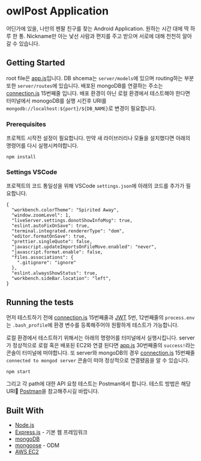 # owlPost Application

어딘가에 있을, 나만의 펜팔 친구를 찾는 Android Application. 원하는 시간 대에 딱 하루 한 통. Nickname만 아는 낯선 사람과 편지를 주고 받으며 서로에 대해 천천히 알아 갈 수 있습니다.

## Getting Started

root file은 [app.js](server/app.js)입니다.
DB shcema는 `server/models`에 있으며 routing하는 부분 또한 `server/routes`에 있습니다.
배포된 mongoDB를 연결하는 주소는 [connection.js](server/models/connection.js) 15번째줄 입니다. 배포 환경이 아닌 로컬 환경에서 테스트해야 한다면 터미널에서 monogoDB를 실행 시킨후 URI를 `mongodb://localhost:${port}/${DB_NAME}`로 변경이 필요합니다.

### Prerequisites

프로젝트 시작전 설정이 필요합니다.
만약 새 라이브러리나 모듈을 설치했다면 아래의 명령어를 다시 실행시켜야합니다.

```
npm install
```

### Settings VSCode

프로젝트의 코드 통일성을 위해 VSCode `settings.json`에 아래의 코드를 추가가 필요합니다.

```
{
  "workbench.colorTheme": "Spirited Away",
  "window.zoomLevel": 1,
  "liveServer.settings.donotShowInfoMsg": true,
  "eslint.autoFixOnSave": true,
  "terminal.integrated.rendererType": "dom",
  "editor.formatOnSave": true,
  "prettier.singleQuote": false,
  "javascript.updateImportsOnFileMove.enabled": "never",
  "javascript.format.enable": false,
  "files.associations": {
    ".gitignore": "ignore"
  },
  "eslint.alwaysShowStatus": true,
  "workbench.sideBar.location": "left",
}
```

## Running the tests

먼저 테스트하기 전에 [connection.js](server/models/connection.js) 15번째줄과 [JWT](server/middleware/jwt.js) 5번, 12번째줄의 `process.env`는 `.bash_profile`에 환경 변수를 등록해주어야 원활하게 테스트가 가능합니다.

로컬 환경에서 테스트하기 위해서는 아래의 명령어를 터미널에서 실행시킵니다.
server가 정상적으로 로컬 혹은 배포된 EC2와 연결 된다면 [app.js](server/app.js) 30번째줄의 `success!`라는 콘솔이 터미널에 떠야합니다. 또 server와 mongoDB의 경우 [connection.js](server/models/connection.js) 15번째줄 `connected to mongod server` 콘솔이 떠야 정상적으로 연결됐음을 알 수 있습니다.

```
npm start
```

그리고 각 path에 대한 API 요청 테스트는 Postman에서 합니다. 테스트 방법은 해당 URI [Postman](https://meetup.toast.com/posts/107)을 참고해주시길 바랍니다.

## Built With

- [Node.js](https://nodejs.org/ko/)
- [Express.js](https://expressjs.com/ko/) - 기본 웹 프레임워크
- [mongoDB](https://www.mongodb.com/)
- [mongoose](https://mongoosejs.com/) - ODM
- [AWS EC2](https://aws.amazon.com/ko/ec2/)
